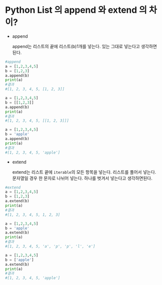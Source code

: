 # Python List 의 append 와 extend 의 차이?

- append

  append는 리스트의 끝에 리스트(b)1개를 넣는다. 있는 그대로 넣는다고 생각하면 된다.

```python
#append
a = [1,2,3,4,5]
b = [1,2,3]
a.append(b)
print(a)
#결과
#[1, 2, 3, 4, 5, [1, 2, 3]]

a = [1,2,3,4,5]
b = [[1,2,3]]
a.append(b)
print(a)
#결과
#[1, 2, 3, 4, 5, [[1, 2, 3]]]

a = [1,2,3,4,5]
b = 'apple'
a.append(b)
print(a)
#결과
#[1, 2, 3, 4, 5, 'apple']
```



- extend

  extend는 리스트 끝에 `iterable`의 모든 항목을 넣는다. 리스트를 풀어서 넣는다. 문자열일 경우 한 문자로 나뉘어 넣는다. 하나를 벗겨서 넣는다고 생각하면된다.

```python
#extend
a = [1,2,3,4,5]
b = [1,2,3]
a.extend(b)
print(a)
#결과
#[1, 2, 3, 4, 5, 1, 2, 3]

a = [1,2,3,4,5]
b = 'apple'
a.extend(b)
print(a)
#결과
#[1, 2, 3, 4, 5, 'a', 'p', 'p', 'l', 'e']

a = [1,2,3,4,5]
b = ['apple']
a.extend(b)
print(a)
#결과
#[1, 2, 3, 4, 5, 'apple']
```

